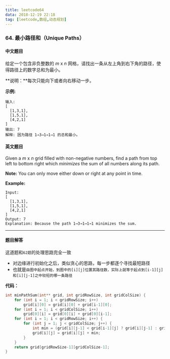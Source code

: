 ```yaml
---
title: leetcode64
data: 2018-12-19 22:18
tag: [leetcode,数组,动态规划]
---
```


### 64. 最小路径和（Unique Paths）

#### 中文题目

给定一个包含非负整数的 *m* x *n* 网格，请找出一条从左上角到右下角的路径，使得路径上的数字总和为最小。

**说明：**每次只能向下或者向右移动一步。

**示例:**

```
输入:
[
  [1,3,1],
  [1,5,1],
  [4,2,1]
]
输出: 7
解释: 因为路径 1→3→1→1→1 的总和最小。
```

#### 英文题目

Given a *m* x *n* grid filled with non-negative numbers, find a path from top left to bottom right which *minimizes* the sum of all numbers along its path.

**Note:** You can only move either down or right at any point in time.

**Example:**

```
Input:
[
  [1,3,1],
  [1,5,1],
  [4,2,1]
]
Output: 7
Explanation: Because the path 1→3→1→1→1 minimizes the sum.
```

---

#### 题目解答

这道题和`62题`的处理思路完全一致

- 对边缘进行初始化之后，类似贪心的思路，每一步都逐个寻找最短路径
- 也就是`由图中起点开始，到图中的[i][j]位置其路径数，实际上就等于起点到[i-1][j]和[i][j-1]之中较短的哪一条路径`

**代码：**

```c
int minPathSum(int** grid, int gridRowSize, int gridColSize) {
    for (int i = 1; i < gridRowSize; i++) 
        grid[i][0] = grid[i][0] + grid[i-1][0];
    for (int i = 1; i < gridColSize; i++) 
        grid[0][i] = grid[0][i] + grid[0][i-1];
    for (int i = 1; i < gridRowSize; i++) {
        for (int j = 1; j < gridColSize; j++) {
            int min = (grid[i][j-1] < grid[i-1][j] ? grid[i][j-1] : grid[i-1][j]);
            grid[i][j] = grid[i][j] + min;
        }
    }
    return grid[gridRowSize-1][gridColSize-1];
}
```


